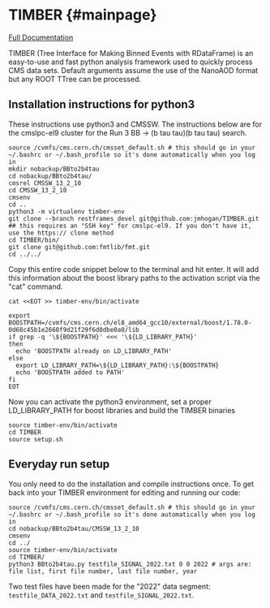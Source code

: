 # TIMBER {#mainpage}
[Full Documentation](https://lcorcodilos.github.io/TIMBER/)

TIMBER (Tree Interface for Making Binned Events with RDataFrame) is an easy-to-use and fast python analysis framework used to quickly process CMS data sets. 
Default arguments assume the use of the NanoAOD format but any ROOT TTree can be processed.

## Installation instructions for python3

These instructions use python3 and CMSSW. The instructions below are for the cmslpc-el9 cluster for the Run 3 BB -> (b tau tau)(b tau tau) search.

```
source /cvmfs/cms.cern.ch/cmsset_default.sh # this should go in your ~/.bashrc or ~/.bash_profile so it's done automatically when you log in
mkdir nobackup/BBto2b4tau
cd nobackup/BBto2b4tau/
cmsrel CMSSW_13_2_10
cd CMSSW_13_2_10
cmsenv
cd ..
python3 -m virtualenv timber-env
git clone --branch restframes_devel git@github.com:jmhogan/TIMBER.git  ## this requires an "SSH key" for cmslpc-el9. If you don't have it, use the https:// clone method
cd TIMBER/bin/
git clone git@github.com:fmtlib/fmt.git
cd ../../
```

Copy this entire code snippet below to the terminal and hit enter. It will add this information about the boost library paths to the activation script via the "cat" command.

```
cat <<EOT >> timber-env/bin/activate

export BOOSTPATH=/cvmfs/cms.cern.ch/el8_amd64_gcc10/external/boost/1.78.0-0d68c45b1e2660f9d21f29f6d0dbe0a0/lib
if grep -q '\${BOOSTPATH}' <<< '\${LD_LIBRARY_PATH}'
then
  echo 'BOOSTPATH already on LD_LIBRARY_PATH'
else
  export LD_LIBRARY_PATH=\${LD_LIBRARY_PATH}:\${BOOSTPATH}
  echo 'BOOSTPATH added to PATH'
fi
EOT
```

Now you can activate the python3 environment, set a proper LD_LIBRARY_PATH for boost libraries and build the TIMBER binaries

```
source timber-env/bin/activate
cd TIMBER
source setup.sh
```

## Everyday run setup

You only need to do the installation and compile instructions once. To get back into your TIMBER environment for editing and running our code: 

```
source /cvmfs/cms.cern.ch/cmsset_default.sh # this should go in your ~/.bashrc or ~/.bash_profile so it's done automatically when you log in
cd nobackup/BBto2b4tau/CMSSW_13_2_10
cmsenv
cd ../
source timber-env/bin/activate
cd TIMBER/
python3 BBto2b4tau.py testfile_SIGNAL_2022.txt 0 0 2022 # args are: file list, first file number, last file number, year
```

Two test files have been made for the "2022" data segment: `testfile_DATA_2022.txt` and `testfile_SIGNAL_2022.txt`.


